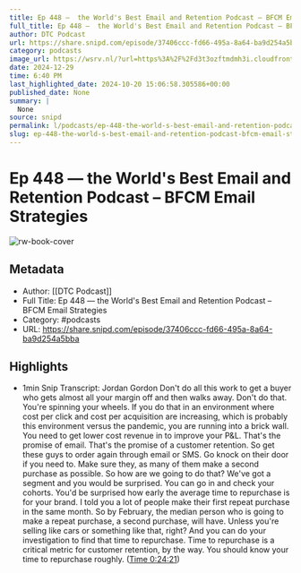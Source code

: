 ```yaml
---
title: Ep 448 —  the World's Best Email and Retention Podcast – BFCM Email Strategies
full_title: Ep 448 —  the World's Best Email and Retention Podcast – BFCM Email Strategies
author: DTC Podcast
url: https://share.snipd.com/episode/37406ccc-fd66-495a-8a64-ba9d254a5bba
category: podcasts
image_url: https://wsrv.nl/?url=https%3A%2F%2Fd3t3ozftmdmh3i.cloudfront.net%2Fproduction%2Fpodcast_uploaded_nologo%2F5327968%2F5327968-1638220235099-496daaedc1035.jpg&w=100&h=100
date: 2024-12-29
time: 6:40 PM
last_highlighted_date: 2024-10-20 15:06:58.305586+00:00
published_date: None
summary: |
  None
source: snipd
permalink: l/podcasts/ep-448-the-world-s-best-email-and-retention-podcast-bfcm-email-strategies
slug: ep-448-the-world-s-best-email-and-retention-podcast-bfcm-email-strategies
---
```

# Ep 448 —  the World's Best Email and Retention Podcast – BFCM Email Strategies

![rw-book-cover](https://wsrv.nl/?url=https%3A%2F%2Fd3t3ozftmdmh3i.cloudfront.net%2Fproduction%2Fpodcast_uploaded_nologo%2F5327968%2F5327968-1638220235099-496daaedc1035.jpg&w=100&h=100)

## Metadata
- Author: [[DTC Podcast]]
- Full Title: Ep 448 —  the World's Best Email and Retention Podcast – BFCM Email Strategies
- Category: #podcasts
- URL: https://share.snipd.com/episode/37406ccc-fd66-495a-8a64-ba9d254a5bba

## Highlights
- 1min Snip
  Transcript:
  Jordan Gordon
  Don't do all this work to get a buyer who gets almost all your margin off and then walks away. Don't do that. You're spinning your wheels. If you do that in an environment where cost per click and cost per acquisition are increasing, which is probably this environment versus the pandemic, you are running into a brick wall. You need to get lower cost revenue in to improve your P&L. That's the promise of email. That's the promise of a customer retention. So get these guys to order again through email or SMS. Go knock on their door if you need to. Make sure they, as many of them make a second purchase as possible. So how are we going to do that? We've got a segment and you would be surprised. You can go in and check your cohorts. You'd be surprised how early the average time to repurchase is for your brand. I told you a lot of people make their first repeat purchase in the same month. So by February, the median person who is going to make a repeat purchase, a second purchase, will have. Unless you're selling like cars or something like that, right? And you can do your investigation to find that time to repurchase. Time to repurchase is a critical metric for customer retention, by the way. You should know your time to repurchase roughly. ([Time 0:24:21](https://share.snipd.com/snip/2757b30f-3b3a-4ba5-8ca1-9da6da321ed0))


